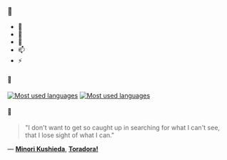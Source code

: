 ### 👋

- 🔭
- 🌱
- 💬
- 📫
- ⚡

#### 🧏

[![Most used languages](https://github-readme-stats-aynah.vercel.app/api/top-langs/?username=aynh&theme=solarized-dark&langs_count=6&layout=compact&hide_title=true)](https://github.com/anuraghazra/github-readme-stats#gh-dark-mode-only)
[![Most used languages](https://github-readme-stats-aynah.vercel.app/api/top-langs/?username=aynh&theme=solarized-light&langs_count=6&layout=compact&hide_title=true)](https://github.com/anuraghazra/github-readme-stats#gh-light-mode-only)

#### 💬

> "I don't want to get so caught up in searching for what I can't see, that I lose sight of what I can."

&mdash; [**Minori Kushieda**](https://myanimelist.net/character.php?q=Minori%20Kushieda&cat=character), [**Toradora!**](https://myanimelist.net/search/all?q=Toradora!&cat=all)
